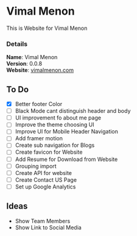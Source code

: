 # Vimal Menon

This is Website for Vimal Menon

### Details

<b>Name</b>: Vimal Menon
<br/>
<b>Version</b>: 0.0.8
<br/>
<b>Website</b>: [vimalmenon.com](https://vimalmenon.com)
<br/>

## To Do

- [x] Better footer Color
- [ ] Black Mode cant distinguish header and body
- [ ] UI improvement fo about me page
- [ ] Improve the theme choosing UI
- [ ] Improve UI for Mobile Header Navigation
- [ ] Add framer motion
- [ ] Create sub navigation for Blogs
- [ ] Create favicon for Website
- [ ] Add Resume for Download from Website
- [ ] Grouping import
- [ ] Create API for website
- [ ] Create Contact US Page
- [ ] Set up Google Analytics

## Ideas

- Show Team Members
- Show Link to Social Media
